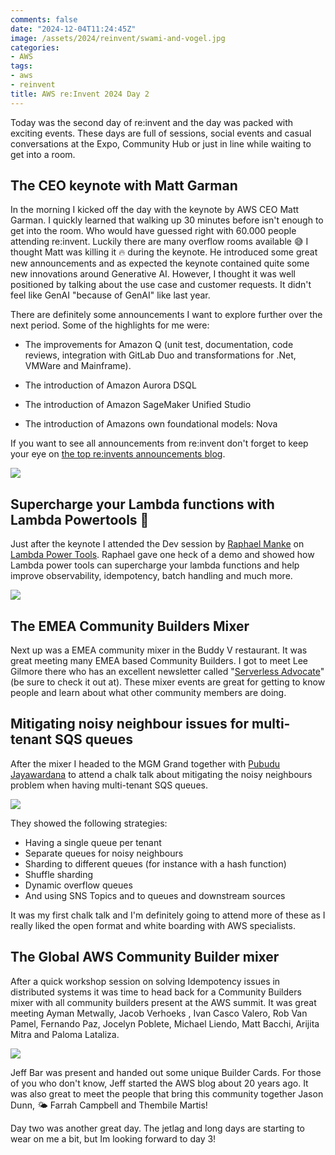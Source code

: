 ```yaml
---
comments: false
date: "2024-12-04T11:24:45Z"
image: /assets/2024/reinvent/swami-and-vogel.jpg
categories:
- AWS
tags:
- aws
- reinvent
title: AWS re:Invent 2024 Day 2
---
```


Today was the second day of re:invent and the day was packed with exciting events. These days are full of sessions, social events and casual conversations at the Expo, Community Hub or just in line while waiting to get into a room.

## The CEO keynote with Matt Garman

In the morning I kicked off the day with the keynote by AWS CEO Matt Garman. I quickly learned that walking up 30 minutes before isn't enough to get into the room. Who would have guessed right with 60.000 people attending re:invent. Luckily there are many overflow rooms available 😅 I thought Matt was killing it 🔥 during the keynote. He introduced some great new announcements and as expected the keynote contained quite some new innovations around Generative AI. However, I thought it was well positioned by talking about the use case and customer requests. It didn't feel like GenAI "because of GenAI" like last year.

There are definitely some announcements I want to explore further over the next period. Some of the highlights for me were:

- The improvements for Amazon Q (unit test, documentation, code reviews, integration with GitLab Duo and transformations for .Net, VMWare and Mainframe).

- The introduction of Amazon Aurora DSQL

- The introduction of Amazon SageMaker Unified Studio

- The introduction of Amazons own foundational models: Nova

If you want to see all announcements from re:invent don't forget to keep your eye on [the top re:invents announcements blog](https://aws.amazon.com/blogs/aws/top-announcements-of-aws-reinvent-2024/).

![](https://cdn.hashnode.com/res/hashnode/image/upload/v1733339978730/5f8f9a2e-3e57-43bf-ac4f-c641c5407191.jpeg)

## Supercharge your Lambda functions with Lambda Powertools 🚀

Just after the keynote I attended the Dev session by [Raphael Manke](https://www.linkedin.com/in/raphael-manke/) on [Lambda Power Tools](https://docs.powertools.aws.dev/lambda/typescript/latest/). Raphael gave one heck of a demo and showed how Lambda power tools can supercharge your lambda functions and help improve observability, idempotency, batch handling and much more.

![](https://cdn.hashnode.com/res/hashnode/image/upload/v1733339546271/859770da-9a37-4c01-8dc9-bdebb59a202f.jpeg)

## The EMEA Community Builders Mixer

Next up was a EMEA community mixer in the Buddy V restaurant. It was great meeting many EMEA based Community Builders. I got to meet Lee Gilmore there who has an excellent newsletter called "[Serverless Advocate](https://serverlessadvocate.substack.com)" (be sure to check it out at). These mixer events are great for getting to know people and learn about what other community members are doing.

## Mitigating noisy neighbour issues for multi-tenant SQS queues

After the mixer I headed to the MGM Grand together with [Pubudu Jayawardana](https://www.linkedin.com/in/pubudusj/) to attend a chalk talk about mitigating the noisy neighbours problem when having multi-tenant SQS queues.

![](https://cdn.hashnode.com/res/hashnode/image/upload/v1733339609640/7fa2d438-3e1b-4b49-b5fe-5f778fa99169.jpeg)

They showed the following strategies:

- Having a single queue per tenant
- Separate queues for noisy neighbours
- Sharding to different queues (for instance with a hash function)
- Shuffle sharding
- Dynamic overflow queues
- And using SNS Topics and to queues and downstream sources

It was my first chalk talk and I'm definitely going to attend more of these as I really liked the open format and white boarding with AWS specialists.

## The Global AWS Community Builder mixer

After a quick workshop session on solving Idempotency issues in distributed systems it was time to head back for a Community Builders mixer with all community builders present at the AWS summit. It was great meeting Ayman Metwally, Jacob Verhoeks , Ivan Casco Valero, Rob Van Pamel, Fernando Paz, Jocelyn Poblete, Michael Liendo, Matt Bacchi, Arijita Mitra and Paloma Lataliza.

![](https://cdn.hashnode.com/res/hashnode/image/upload/v1733339847170/b7610311-c094-429a-9a83-bf2158597c6e.jpeg)

Jeff Bar was present and handed out some unique Builder Cards. For those of you who don't know, Jeff started the AWS blog about 20 years ago. It was also great to meet the people that bring this community together Jason Dunn, 🌤 Farrah Campbell and Thembile Martis!

Day two was another great day. The jetlag and long days are starting to wear on me a bit, but Im looking forward to day 3!